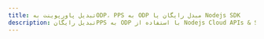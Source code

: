 ---title: تبدیل پاورپوینت بهODP، PPS به ODP مبدل رایگان یا Nodejs SDKdescription: تبدیل رایگانPPS به ODP با استفاده از Nodejs Cloud APIs & SDK. همچنین اسناد Microsoft PowerPoint را در Cloud ایجاد، ویرایش و رندر کنید.---